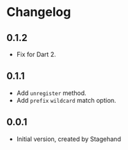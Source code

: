# Changelog

## 0.1.2

- Fix for Dart 2.

## 0.1.1

- Add ```unregister``` method.
- Add ```prefix``` ```wildcard``` match option.

## 0.0.1

- Initial version, created by Stagehand
